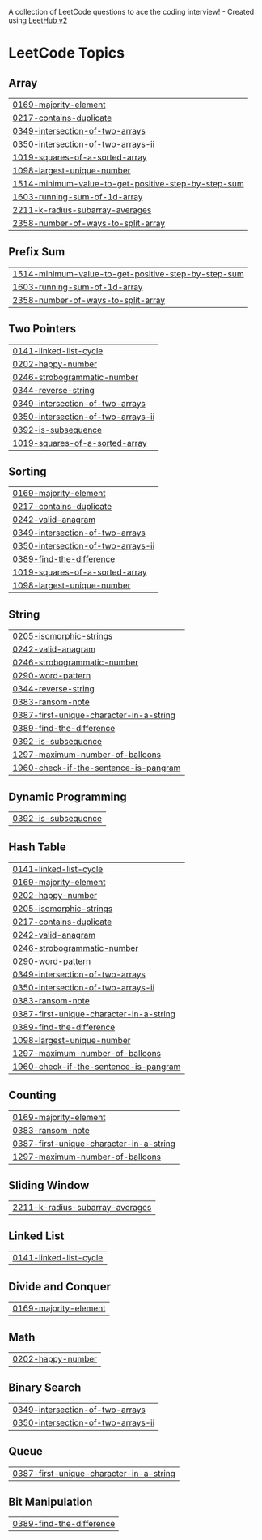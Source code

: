 A collection of LeetCode questions to ace the coding interview! - Created using [LeetHub v2](https://github.com/arunbhardwaj/LeetHub-2.0)
<!---LeetCode Topics Start-->
# LeetCode Topics
## Array
|  |
| ------- |
| [0169-majority-element](https://github.com/marcusha429/Leetcode-Problem/tree/master/0169-majority-element) |
| [0217-contains-duplicate](https://github.com/marcusha429/Leetcode-Problem/tree/master/0217-contains-duplicate) |
| [0349-intersection-of-two-arrays](https://github.com/marcusha429/Leetcode-Problem/tree/master/0349-intersection-of-two-arrays) |
| [0350-intersection-of-two-arrays-ii](https://github.com/marcusha429/Leetcode-Problem/tree/master/0350-intersection-of-two-arrays-ii) |
| [1019-squares-of-a-sorted-array](https://github.com/marcusha429/Leetcode-Problem/tree/master/1019-squares-of-a-sorted-array) |
| [1098-largest-unique-number](https://github.com/marcusha429/Leetcode-Problem/tree/master/1098-largest-unique-number) |
| [1514-minimum-value-to-get-positive-step-by-step-sum](https://github.com/marcusha429/Leetcode-Problem/tree/master/1514-minimum-value-to-get-positive-step-by-step-sum) |
| [1603-running-sum-of-1d-array](https://github.com/marcusha429/Leetcode-Problem/tree/master/1603-running-sum-of-1d-array) |
| [2211-k-radius-subarray-averages](https://github.com/marcusha429/Leetcode-Problem/tree/master/2211-k-radius-subarray-averages) |
| [2358-number-of-ways-to-split-array](https://github.com/marcusha429/Leetcode-Problem/tree/master/2358-number-of-ways-to-split-array) |
## Prefix Sum
|  |
| ------- |
| [1514-minimum-value-to-get-positive-step-by-step-sum](https://github.com/marcusha429/Leetcode-Problem/tree/master/1514-minimum-value-to-get-positive-step-by-step-sum) |
| [1603-running-sum-of-1d-array](https://github.com/marcusha429/Leetcode-Problem/tree/master/1603-running-sum-of-1d-array) |
| [2358-number-of-ways-to-split-array](https://github.com/marcusha429/Leetcode-Problem/tree/master/2358-number-of-ways-to-split-array) |
## Two Pointers
|  |
| ------- |
| [0141-linked-list-cycle](https://github.com/marcusha429/Leetcode-Problem/tree/master/0141-linked-list-cycle) |
| [0202-happy-number](https://github.com/marcusha429/Leetcode-Problem/tree/master/0202-happy-number) |
| [0246-strobogrammatic-number](https://github.com/marcusha429/Leetcode-Problem/tree/master/0246-strobogrammatic-number) |
| [0344-reverse-string](https://github.com/marcusha429/Leetcode-Problem/tree/master/0344-reverse-string) |
| [0349-intersection-of-two-arrays](https://github.com/marcusha429/Leetcode-Problem/tree/master/0349-intersection-of-two-arrays) |
| [0350-intersection-of-two-arrays-ii](https://github.com/marcusha429/Leetcode-Problem/tree/master/0350-intersection-of-two-arrays-ii) |
| [0392-is-subsequence](https://github.com/marcusha429/Leetcode-Problem/tree/master/0392-is-subsequence) |
| [1019-squares-of-a-sorted-array](https://github.com/marcusha429/Leetcode-Problem/tree/master/1019-squares-of-a-sorted-array) |
## Sorting
|  |
| ------- |
| [0169-majority-element](https://github.com/marcusha429/Leetcode-Problem/tree/master/0169-majority-element) |
| [0217-contains-duplicate](https://github.com/marcusha429/Leetcode-Problem/tree/master/0217-contains-duplicate) |
| [0242-valid-anagram](https://github.com/marcusha429/Leetcode-Problem/tree/master/0242-valid-anagram) |
| [0349-intersection-of-two-arrays](https://github.com/marcusha429/Leetcode-Problem/tree/master/0349-intersection-of-two-arrays) |
| [0350-intersection-of-two-arrays-ii](https://github.com/marcusha429/Leetcode-Problem/tree/master/0350-intersection-of-two-arrays-ii) |
| [0389-find-the-difference](https://github.com/marcusha429/Leetcode-Problem/tree/master/0389-find-the-difference) |
| [1019-squares-of-a-sorted-array](https://github.com/marcusha429/Leetcode-Problem/tree/master/1019-squares-of-a-sorted-array) |
| [1098-largest-unique-number](https://github.com/marcusha429/Leetcode-Problem/tree/master/1098-largest-unique-number) |
## String
|  |
| ------- |
| [0205-isomorphic-strings](https://github.com/marcusha429/Leetcode-Problem/tree/master/0205-isomorphic-strings) |
| [0242-valid-anagram](https://github.com/marcusha429/Leetcode-Problem/tree/master/0242-valid-anagram) |
| [0246-strobogrammatic-number](https://github.com/marcusha429/Leetcode-Problem/tree/master/0246-strobogrammatic-number) |
| [0290-word-pattern](https://github.com/marcusha429/Leetcode-Problem/tree/master/0290-word-pattern) |
| [0344-reverse-string](https://github.com/marcusha429/Leetcode-Problem/tree/master/0344-reverse-string) |
| [0383-ransom-note](https://github.com/marcusha429/Leetcode-Problem/tree/master/0383-ransom-note) |
| [0387-first-unique-character-in-a-string](https://github.com/marcusha429/Leetcode-Problem/tree/master/0387-first-unique-character-in-a-string) |
| [0389-find-the-difference](https://github.com/marcusha429/Leetcode-Problem/tree/master/0389-find-the-difference) |
| [0392-is-subsequence](https://github.com/marcusha429/Leetcode-Problem/tree/master/0392-is-subsequence) |
| [1297-maximum-number-of-balloons](https://github.com/marcusha429/Leetcode-Problem/tree/master/1297-maximum-number-of-balloons) |
| [1960-check-if-the-sentence-is-pangram](https://github.com/marcusha429/Leetcode-Problem/tree/master/1960-check-if-the-sentence-is-pangram) |
## Dynamic Programming
|  |
| ------- |
| [0392-is-subsequence](https://github.com/marcusha429/Leetcode-Problem/tree/master/0392-is-subsequence) |
## Hash Table
|  |
| ------- |
| [0141-linked-list-cycle](https://github.com/marcusha429/Leetcode-Problem/tree/master/0141-linked-list-cycle) |
| [0169-majority-element](https://github.com/marcusha429/Leetcode-Problem/tree/master/0169-majority-element) |
| [0202-happy-number](https://github.com/marcusha429/Leetcode-Problem/tree/master/0202-happy-number) |
| [0205-isomorphic-strings](https://github.com/marcusha429/Leetcode-Problem/tree/master/0205-isomorphic-strings) |
| [0217-contains-duplicate](https://github.com/marcusha429/Leetcode-Problem/tree/master/0217-contains-duplicate) |
| [0242-valid-anagram](https://github.com/marcusha429/Leetcode-Problem/tree/master/0242-valid-anagram) |
| [0246-strobogrammatic-number](https://github.com/marcusha429/Leetcode-Problem/tree/master/0246-strobogrammatic-number) |
| [0290-word-pattern](https://github.com/marcusha429/Leetcode-Problem/tree/master/0290-word-pattern) |
| [0349-intersection-of-two-arrays](https://github.com/marcusha429/Leetcode-Problem/tree/master/0349-intersection-of-two-arrays) |
| [0350-intersection-of-two-arrays-ii](https://github.com/marcusha429/Leetcode-Problem/tree/master/0350-intersection-of-two-arrays-ii) |
| [0383-ransom-note](https://github.com/marcusha429/Leetcode-Problem/tree/master/0383-ransom-note) |
| [0387-first-unique-character-in-a-string](https://github.com/marcusha429/Leetcode-Problem/tree/master/0387-first-unique-character-in-a-string) |
| [0389-find-the-difference](https://github.com/marcusha429/Leetcode-Problem/tree/master/0389-find-the-difference) |
| [1098-largest-unique-number](https://github.com/marcusha429/Leetcode-Problem/tree/master/1098-largest-unique-number) |
| [1297-maximum-number-of-balloons](https://github.com/marcusha429/Leetcode-Problem/tree/master/1297-maximum-number-of-balloons) |
| [1960-check-if-the-sentence-is-pangram](https://github.com/marcusha429/Leetcode-Problem/tree/master/1960-check-if-the-sentence-is-pangram) |
## Counting
|  |
| ------- |
| [0169-majority-element](https://github.com/marcusha429/Leetcode-Problem/tree/master/0169-majority-element) |
| [0383-ransom-note](https://github.com/marcusha429/Leetcode-Problem/tree/master/0383-ransom-note) |
| [0387-first-unique-character-in-a-string](https://github.com/marcusha429/Leetcode-Problem/tree/master/0387-first-unique-character-in-a-string) |
| [1297-maximum-number-of-balloons](https://github.com/marcusha429/Leetcode-Problem/tree/master/1297-maximum-number-of-balloons) |
## Sliding Window
|  |
| ------- |
| [2211-k-radius-subarray-averages](https://github.com/marcusha429/Leetcode-Problem/tree/master/2211-k-radius-subarray-averages) |
## Linked List
|  |
| ------- |
| [0141-linked-list-cycle](https://github.com/marcusha429/Leetcode-Problem/tree/master/0141-linked-list-cycle) |
## Divide and Conquer
|  |
| ------- |
| [0169-majority-element](https://github.com/marcusha429/Leetcode-Problem/tree/master/0169-majority-element) |
## Math
|  |
| ------- |
| [0202-happy-number](https://github.com/marcusha429/Leetcode-Problem/tree/master/0202-happy-number) |
## Binary Search
|  |
| ------- |
| [0349-intersection-of-two-arrays](https://github.com/marcusha429/Leetcode-Problem/tree/master/0349-intersection-of-two-arrays) |
| [0350-intersection-of-two-arrays-ii](https://github.com/marcusha429/Leetcode-Problem/tree/master/0350-intersection-of-two-arrays-ii) |
## Queue
|  |
| ------- |
| [0387-first-unique-character-in-a-string](https://github.com/marcusha429/Leetcode-Problem/tree/master/0387-first-unique-character-in-a-string) |
## Bit Manipulation
|  |
| ------- |
| [0389-find-the-difference](https://github.com/marcusha429/Leetcode-Problem/tree/master/0389-find-the-difference) |
<!---LeetCode Topics End-->